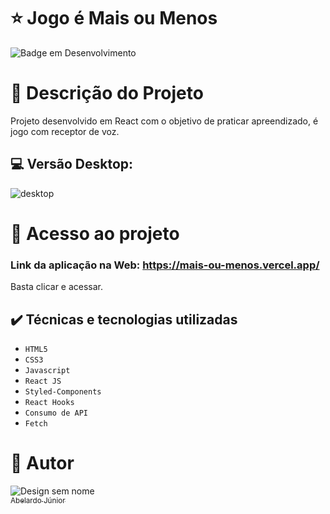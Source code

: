 # :star: Jogo é Mais ou Menos
![Badge em Desenvolvimento](http://img.shields.io/static/v1?label=STATUS&message=CONCLUÍDO&color=GREEN&style=for-the-badge)


# :door: Descrição do Projeto

Projeto desenvolvido em React com o objetivo de praticar apreendizado, é jogo com receptor de voz.


##  :computer:  Versão Desktop:
![desktop](https://user-images.githubusercontent.com/106066785/229650190-1c84e1ba-28c0-4d12-a3a0-0cc1f993de55.png)



# 📁 Acesso ao projeto

### Link da aplicação na Web: https://mais-ou-menos.vercel.app/

Basta clicar e acessar.

## ✔️ Técnicas e tecnologias utilizadas

- ``HTML5``
- ``CSS3``
- ``Javascript``
- ``React JS``
- ``Styled-Components``
- ``React Hooks``
- ``Consumo de API``
- ``Fetch``




# :boy: Autor
![Design sem nome](https://user-images.githubusercontent.com/106066785/209356927-d0162605-f53a-4d25-badc-7504c22785ef.png)
[<br><sub>Abelardo Júnior</sub>](https://www.linkedin.com/in/abelardo-junior/) 

